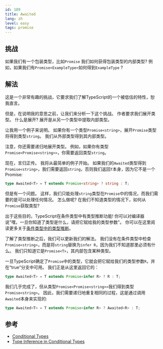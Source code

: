 ```yaml
---
id: 189
title: Awaited
lang: zh
level: easy
tags: promise
---
```


## 挑战

如果我们有一个包装类型，比如`Promise`
我们如何获得包装类型的内部类型?
例如，如果我们有`Promise<ExampleType>`如何得到`ExampleType` ?

## 解法

这是一个非常有趣的挑战，它要求我们了解TypeScript的一个被低估的特性，恕我直言。

但是，在说明我的意思之前，让我们来分析一下这个挑战。
作者要求我们展开类型。
什么是展开?
展开是从另一个类型中提取内部类型。

让我用一个例子来说明。
如果你有一个类型`Promise<string>`，展开`Promise`类型将得到类型`string`。
我们从外部类型得到其内部类型。

注意，你还需要递归地展开类型。
例如，如果你有类型`Promise<Promise<string>>`，你需要返回类型`string`。

现在，言归正传。
我将从最简单的例子开始。
如果我们的`Awaited`类型得到`Promise<string>`，我们需要返回`string`，否则我们返回`T`本身，因为它不是一个Promise:

```ts
type Awaited<T> = T extends Promise<string> ? string : T;
```

但是有一个问题。
这样，我们只能处理`string`类型在`Promise`中的情况，而我们需要的是可以处理任何情况。
怎么做呢?
在我们不知道类型的情况下，如何从`Promise`获取类型?

出于这些目的，TypeScript在条件类型中有类型推断功能!
你可以对编译器说"嘿，一旦你知道了类型是什么，请把它赋给我的类型参数"。
你可以在这里阅读更多关于[条件类型中的类型推断](https://www.typescriptlang.org/docs/handbook/release-notes/typescript-2-8.html#type-inference-in-conditional-types)。

了解了类型推断之后，我们可以更新我们的解法。
我们没有在条件类型中检查`Promise<string>`，而是将`string`替换为`infer R`，因为我们不知道那里必须有什么。
我们只知道它是`Promise<T>`，其内部包含某种类型。

一旦TypeScript确定了`Promise`中的类型，它就会把它赋给我们的类型参数`R`，并在“true”分支中可用。
我们正是从这里返回它的：

```ts
type Awaited<T> = T extends Promise<infer R> ? R : T;
```

我们几乎完成了，但从类型`Promise<Promise<string>>`我们得到类型`Promise<string>`。
因此，我们需要递归地重复相同的过程，这是通过调用`Awaited`本身来实现的:

```ts
type Awaited<T> = T extends Promise<infer R> ? Awaited<R> : T;
```

## 参考

- [Conditional Types](https://www.typescriptlang.org/docs/handbook/2/conditional-types.html)
- [Type Inference in Conditional Types](https://www.typescriptlang.org/docs/handbook/2/conditional-types.html#inferring-within-conditional-types)
